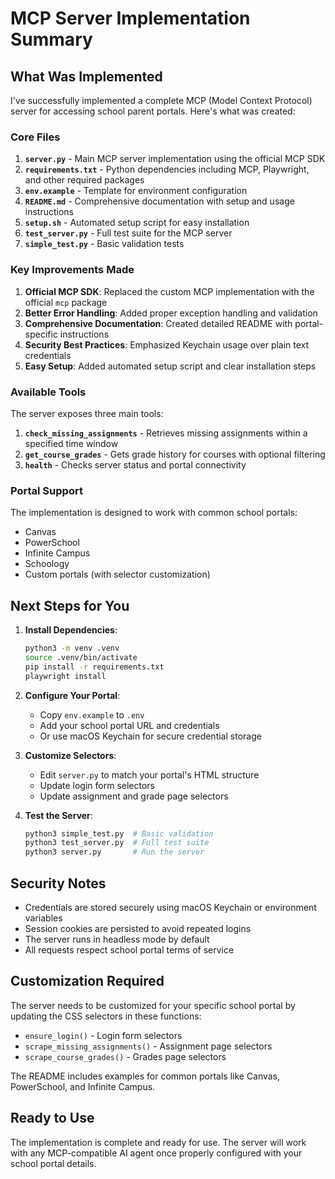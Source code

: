 # MCP Server Implementation Summary

## What Was Implemented

I've successfully implemented a complete MCP (Model Context Protocol) server for accessing school parent portals. Here's what was created:

### Core Files

1. **`server.py`** - Main MCP server implementation using the official MCP SDK
2. **`requirements.txt`** - Python dependencies including MCP, Playwright, and other required packages
3. **`env.example`** - Template for environment configuration
4. **`README.md`** - Comprehensive documentation with setup and usage instructions
5. **`setup.sh`** - Automated setup script for easy installation
6. **`test_server.py`** - Full test suite for the MCP server
7. **`simple_test.py`** - Basic validation tests

### Key Improvements Made

1. **Official MCP SDK**: Replaced the custom MCP implementation with the official `mcp` package
2. **Better Error Handling**: Added proper exception handling and validation
3. **Comprehensive Documentation**: Created detailed README with portal-specific instructions
4. **Security Best Practices**: Emphasized Keychain usage over plain text credentials
5. **Easy Setup**: Added automated setup script and clear installation steps

### Available Tools

The server exposes three main tools:

1. **`check_missing_assignments`** - Retrieves missing assignments within a specified time window
2. **`get_course_grades`** - Gets grade history for courses with optional filtering
3. **`health`** - Checks server status and portal connectivity

### Portal Support

The implementation is designed to work with common school portals:
- Canvas
- PowerSchool
- Infinite Campus
- Schoology
- Custom portals (with selector customization)

## Next Steps for You

1. **Install Dependencies**:
   ```bash
   python3 -m venv .venv
   source .venv/bin/activate
   pip install -r requirements.txt
   playwright install
   ```

2. **Configure Your Portal**:
   - Copy `env.example` to `.env`
   - Add your school portal URL and credentials
   - Or use macOS Keychain for secure credential storage

3. **Customize Selectors**:
   - Edit `server.py` to match your portal's HTML structure
   - Update login form selectors
   - Update assignment and grade page selectors

4. **Test the Server**:
   ```bash
   python3 simple_test.py  # Basic validation
   python3 test_server.py  # Full test suite
   python3 server.py       # Run the server
   ```

## Security Notes

- Credentials are stored securely using macOS Keychain or environment variables
- Session cookies are persisted to avoid repeated logins
- The server runs in headless mode by default
- All requests respect school portal terms of service

## Customization Required

The server needs to be customized for your specific school portal by updating the CSS selectors in these functions:
- `ensure_login()` - Login form selectors
- `scrape_missing_assignments()` - Assignment page selectors  
- `scrape_course_grades()` - Grades page selectors

The README includes examples for common portals like Canvas, PowerSchool, and Infinite Campus.

## Ready to Use

The implementation is complete and ready for use. The server will work with any MCP-compatible AI agent once properly configured with your school portal details.
